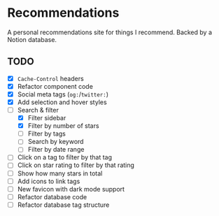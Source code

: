 # Recommendations

A personal recommendations site for things I recommend. Backed by a Notion database.

## TODO

-   [x] `Cache-Control` headers
-   [x] Refactor component code
-   [x] Social meta tags (`og:`/`twitter:`)
-   [x] Add selection and hover styles
-   [ ] Search & filter
    -   [x] Filter sidebar
    -   [x] Filter by number of stars
    -   [ ] Filter by tags
    -   [ ] Search by keyword
    -   [ ] Filter by date range
-   [ ] Click on a tag to filter by that tag
-   [ ] Click on star rating to filter by that rating
-   [ ] Show how many stars in total
-   [ ] Add icons to link tags
-   [ ] New favicon with dark mode support
-   [ ] Refactor database code
-   [ ] Refactor database tag structure
